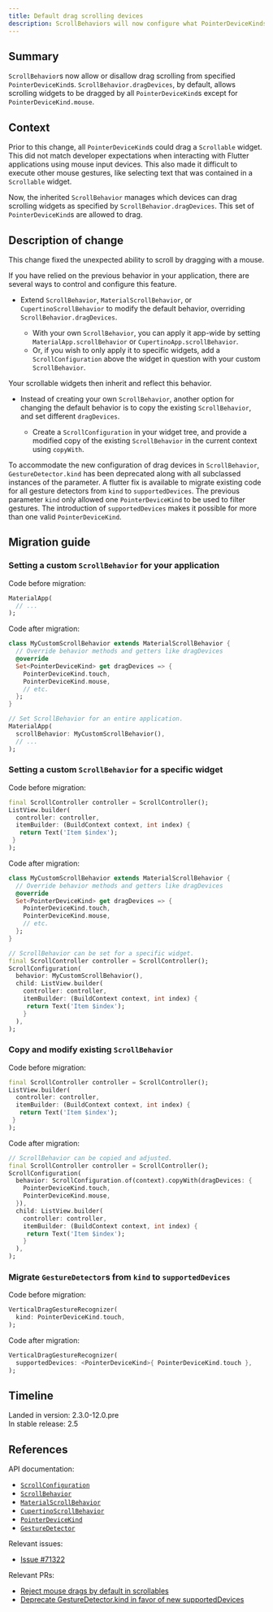 ```yaml
---
title: Default drag scrolling devices
description: ScrollBehaviors will now configure what PointerDeviceKinds can drag Scrollables.
---
```


## Summary

`ScrollBehavior`s now allow or disallow drag scrolling from specified
`PointerDeviceKind`s. `ScrollBehavior.dragDevices`, by default,
allows scrolling widgets to be dragged by all `PointerDeviceKind`s
except for `PointerDeviceKind.mouse`.

## Context

Prior to this change, all `PointerDeviceKind`s could drag a `Scrollable` widget.
This did not match developer expectations when interacting with Flutter
applications using mouse input devices. This also made it difficult to execute
other mouse gestures, like selecting text that was contained in a `Scrollable` widget.

Now, the inherited `ScrollBehavior` manages which devices can drag scrolling widgets
as specified by `ScrollBehavior.dragDevices`. This set of `PointerDeviceKind`s are
allowed to drag.


## Description of change

This change fixed the unexpected ability to scroll by dragging with a mouse.

If you have relied on the previous behavior in your application, there are several ways to
control and configure this feature.

- Extend `ScrollBehavior`, `MaterialScrollBehavior`, or `CupertinoScrollBehavior`
to modify the default behavior, overriding `ScrollBehavior.dragDevices`.
  
    - With your own `ScrollBehavior`, you can apply it app-wide by setting
      `MaterialApp.scrollBehavior` or `CupertinoApp.scrollBehavior`.
    - Or, if you wish to only apply it to specific widgets, add a
      `ScrollConfiguration` above the widget in question with your
      custom `ScrollBehavior`.
      
Your scrollable widgets then inherit and reflect this behavior.

- Instead of creating your own `ScrollBehavior`, another option for changing
the default behavior is to copy the existing `ScrollBehavior`, and set different
`dragDevices`.

    - Create a `ScrollConfiguration` in your widget tree, and provide a modified copy
      of the existing `ScrollBehavior` in the current context using `copyWith`.
      
To accommodate the new configuration of drag devices in `ScrollBehavior`,
`GestureDetector.kind` has been deprecated along with all subclassed instances of the parameter.
A flutter fix is available to migrate existing code for all gesture detectors from `kind`
to `supportedDevices`. The previous parameter `kind` only allowed one `PointerDeviceKind` to
be used to filter gestures. The introduction of `supportedDevices` makes it possible for more
than one valid `PointerDeviceKind`.

## Migration guide

### Setting a custom `ScrollBehavior` for your application
Code before migration:

<!-- skip -->
```dart
MaterialApp(
  // ...
);
```

Code after migration:

<!-- skip -->
```dart
class MyCustomScrollBehavior extends MaterialScrollBehavior {
  // Override behavior methods and getters like dragDevices
  @override
  Set<PointerDeviceKind> get dragDevices => { 
    PointerDeviceKind.touch,
    PointerDeviceKind.mouse,
    // etc.
  };
}

// Set ScrollBehavior for an entire application.
MaterialApp(
  scrollBehavior: MyCustomScrollBehavior(),
  // ...
);
```

### Setting a custom `ScrollBehavior` for a specific widget
Code before migration:

<!-- skip -->
```dart
final ScrollController controller = ScrollController();
ListView.builder(
  controller: controller,
  itemBuilder: (BuildContext context, int index) {
   return Text('Item $index');
 }
);
```

Code after migration:

<!-- skip -->
```dart
class MyCustomScrollBehavior extends MaterialScrollBehavior {
  // Override behavior methods and getters like dragDevices
  @override
  Set<PointerDeviceKind> get dragDevices => { 
    PointerDeviceKind.touch,
    PointerDeviceKind.mouse,
    // etc.
  };
}

// ScrollBehavior can be set for a specific widget.
final ScrollController controller = ScrollController();
ScrollConfiguration(
  behavior: MyCustomScrollBehavior(),
  child: ListView.builder(
    controller: controller,
    itemBuilder: (BuildContext context, int index) {
     return Text('Item $index');
    }
  ),
);
```

### Copy and modify existing `ScrollBehavior`
Code before migration:

<!-- skip -->
```dart
final ScrollController controller = ScrollController();
ListView.builder(
  controller: controller,
  itemBuilder: (BuildContext context, int index) {
   return Text('Item $index');
 }
);
```

Code after migration:

<!-- skip -->
```dart
// ScrollBehavior can be copied and adjusted.
final ScrollController controller = ScrollController();
ScrollConfiguration(
  behavior: ScrollConfiguration.of(context).copyWith(dragDevices: {
    PointerDeviceKind.touch,
    PointerDeviceKind.mouse,
  }),
  child: ListView.builder(
    controller: controller,
    itemBuilder: (BuildContext context, int index) {
     return Text('Item $index');
    }
  ),
);
```


### Migrate `GestureDetector`s from `kind` to `supportedDevices`
Code before migration:

<!-- skip -->
```dart
VerticalDragGestureRecognizer(
  kind: PointerDeviceKind.touch,
);
```

Code after migration:

<!-- skip -->
```dart
VerticalDragGestureRecognizer(
  supportedDevices: <PointerDeviceKind>{ PointerDeviceKind.touch },
);
```

## Timeline

Landed in version: 2.3.0-12.0.pre<br>
In stable release: 2.5

## References

API documentation:
* [`ScrollConfiguration`][]
* [`ScrollBehavior`][]
* [`MaterialScrollBehavior`][]
* [`CupertinoScrollBehavior`][]
* [`PointerDeviceKind`][]
* [`GestureDetector`][]

Relevant issues:
* [Issue #71322][]

Relevant PRs:
* [Reject mouse drags by default in scrollables][]
* [Deprecate GestureDetector.kind in favor of new supportedDevices][]


[`ScrollConfiguration`]: {{site.master-api}}/flutter/widgets/ScrollConfiguration-class.html
[`ScrollBehavior`]: {{site.master-api}}/flutter/widgets/ScrollBehavior-class.html
[`MaterialScrollBehavior`]: {{site.master-api}}/flutter/material/MaterialScrollBehavior-class.html
[`CupertinoScrollBehavior`]: {{site.master-api}}/flutter/cupertino/CupertinoScrollBehavior-class.html
[`PointerDeviceKind`]: {{site.master-api}}/flutter/dart-ui/PointerDeviceKind-class.html
[`GestureDetector`]: {{site.master-api}}/flutter/widgets/GestureDetector-class.html
[Issue #71322]: {{site.repo.flutter}}/issues/71322
[Reject mouse drags by default in scrollables]: {{site.repo.flutter}}/pull/81569
[Deprecate GestureDetector.kind in favor of new supportedDevices]: {{site.repo.flutter}}/pull/81858
